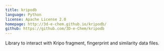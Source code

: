 ```yaml
---
title: kripodb
language: Python
license: Apache License 2.0
homepage: http://3d-e-chem.github.io/kripodb/
github: https://github.com/3D-e-Chem/kripodb
---
```

Library to interact with Kripo fragment, fingerprint and similarity data files.
    
